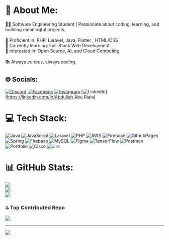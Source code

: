 # 💫 About Me:
👨‍💻 Software Engineering Student | Passionate about coding, learning, and building meaningful projects.<br><br>🔧 Proficient in: PHP, Laravel, Java, Flutter , HTML/CSS  <br>🌱 Currently learning: Full-Stack Web Development  <br>🚀 Interested in: Open Source, AI, and Cloud Computing<br><br>📚 Always curious, always coding. <br>


## 🌐 Socials:
[![Discord](https://img.shields.io/badge/Discord-%237289DA.svg?logo=discord&logoColor=white)](https://discord.gg/2wr6) [![Facebook](https://img.shields.io/badge/Facebook-%231877F2.svg?logo=Facebook&logoColor=white)](https://facebook.com/aabood.17) [![Instagram](https://img.shields.io/badge/Instagram-%23E4405F.svg?logo=Instagram&logoColor=white)](https://instagram.com/aabood.17) [![LinkedIn](https://img.shields.io/badge/LinkedIn-%230077B5.svg?logo=linkedin&logoColor=white)](https://linkedin.com/in/Abdullah Abu Riala) 

# 💻 Tech Stack:
![Java](https://img.shields.io/badge/java-%23ED8B00.svg?style=for-the-badge&logo=openjdk&logoColor=white) ![JavaScript](https://img.shields.io/badge/javascript-%23323330.svg?style=for-the-badge&logo=javascript&logoColor=%23F7DF1E) ![Laravel](https://img.shields.io/badge/laravel-%23FF2D20.svg?style=for-the-badge&logo=laravel&logoColor=white) ![PHP](https://img.shields.io/badge/php-%23777BB4.svg?style=for-the-badge&logo=php&logoColor=white) ![AWS](https://img.shields.io/badge/AWS-%23FF9900.svg?style=for-the-badge&logo=amazon-aws&logoColor=white) ![Firebase](https://img.shields.io/badge/firebase-%23039BE5.svg?style=for-the-badge&logo=firebase) ![GithubPages](https://img.shields.io/badge/github%20pages-121013?style=for-the-badge&logo=github&logoColor=white) ![Spring](https://img.shields.io/badge/spring-%236DB33F.svg?style=for-the-badge&logo=spring&logoColor=white) ![Firebase](https://img.shields.io/badge/firebase-a08021?style=for-the-badge&logo=firebase&logoColor=ffcd34) ![MySQL](https://img.shields.io/badge/mysql-4479A1.svg?style=for-the-badge&logo=mysql&logoColor=white) ![Figma](https://img.shields.io/badge/figma-%23F24E1E.svg?style=for-the-badge&logo=figma&logoColor=white) ![TensorFlow](https://img.shields.io/badge/TensorFlow-%23FF6F00.svg?style=for-the-badge&logo=TensorFlow&logoColor=white) ![Postman](https://img.shields.io/badge/Postman-FF6C37?style=for-the-badge&logo=postman&logoColor=white) ![Portfolio](https://img.shields.io/badge/Portfolio-%23000000.svg?style=for-the-badge&logo=firefox&logoColor=#FF7139) ![Cisco](https://img.shields.io/badge/cisco-%23049fd9.svg?style=for-the-badge&logo=cisco&logoColor=black) ![Jira](https://img.shields.io/badge/jira-%230A0FFF.svg?style=for-the-badge&logo=jira&logoColor=white)
# 📊 GitHub Stats:
![](https://github-readme-stats.vercel.app/api?username=aabood17&theme=dark&hide_border=true&include_all_commits=false&count_private=false)<br/>
![](https://github-readme-streak-stats.herokuapp.com/?user=aabood17&theme=dark&hide_border=true)<br/>
![](https://github-readme-stats.vercel.app/api/top-langs/?username=aabood17&theme=dark&hide_border=true&include_all_commits=false&count_private=false&layout=compact)

### 🔝 Top Contributed Repo
![](https://github-contributor-stats.vercel.app/api?username=aabood17&limit=5&theme=shadow_blue&combine_all_yearly_contributions=true)

---
[![](https://visitcount.itsvg.in/api?id=aabood17&icon=2&color=11)](https://visitcount.itsvg.in)

<!-- Proudly created with GPRM ( https://gprm.itsvg.in ) -->
